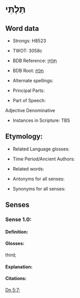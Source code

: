 # תַּלְתִּי

<!-- Status: S2="NeedsEdits" -->
<!-- Lexica used for edits:   -->

## Word data

* Strongs: H8523

* TWOT: 3058c

* BDB Reference: [תַּלְתִּי](rc://en/bdb/dict/xw.ad.ac)

* BDB Root: [תלת](rc://en/bdb/dict/xw.ad.aa)

* Alternate spellings:

* Principal Parts:

* Part of Speech:

Adjective Denominative

* Instances in Scripture: TBS

## Etymology:

* Related Language glosses:

* Time Period/Ancient Authors:

* Related words:

* Antonyms for all senses:

* Synonyms for all senses:

## Senses

### Sense 1.0:

#### Definition:

#### Glosses:

third; 

#### Explanation:

#### Citations:

[Dn 5:7](rc://he/uhb/book/dan/5/7); 

